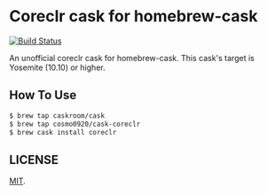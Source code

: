 Coreclr cask for homebrew-cask
===

[![Build Status](https://travis-ci.org/cosmo0920/homebrew-cask-coreclr.svg?branch=master)](https://travis-ci.org/cosmo0920/homebrew-cask-coreclr)

An unofficial coreclr cask for homebrew-cask.
This cask's target is Yosemite (10.10) or higher.

## How To Use

```bash
$ brew tap caskroom/cask
$ brew tap cosmo0920/cask-coreclr
$ brew cask install coreclr
```

## LICENSE

[MIT](LICENSE).
